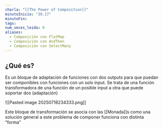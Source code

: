```yaml
---
charla: "[[The Power of Composition]]"
minutoInicio: "39.17"
minutoFin: 
tags: 
num_veces_leida: 0
aliases:
  - Composición con FlatMap
  - Composición con AndThen
  - Composición con SelectMany
---
```

## ¿Qué es?

Es un bloque de adaptación de funciones con dos outputs para que puedan ser componibles con funciones con un solo input. Se trata de una función transformadora de una función de un posible input a otra que puede soportar dos (adaptación) 

![[Pasted image 20250718234333.png]]

Este bloque de transformación se asocia con las [[Monada]]s como una solución general a este problema de  componer funciona con distinta "forma"